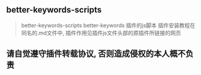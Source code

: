 ## better-keywords-scripts
> better-keywords-scripts better-keywords 插件的js脚本
> 插件安装教程在同名的.md文件中, 插件作用见插件js文件头部的原插件所链接的网页

## 请自觉遵守插件转载协议, 否则造成侵权的本人概不负责
